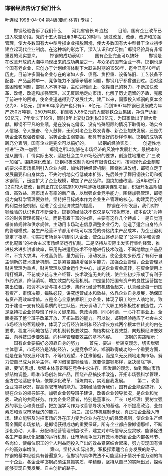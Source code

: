 ### 邯钢经验告诉了我们什么
叶连松
1998-04-04
第4版(要闻·体育)
专栏：

　　邯钢经验告诉了我们什么
　　河北省省长  叶连松
　　目前，国有企业改革已进入攻坚阶段。党的十五大提出用3年左右的时间，通过改革、改组、改造和加强管理，使大多数国有大中型亏损企业摆脱困境，使大多数国有大中型骨干企业初步建立起现代企业制度。在这种新的形势下，深入认识和学习推广邯钢经验具有非常重要的现实意义。
　　邯钢的成功表明：
　　国有企业完全可以搞好
　　邯钢是在改革开放的大潮中涌现出来的成功典型之一。与众多的国有企业一样，邯钢也是个国有老企业，它创办于计划经济体制下大跃进时期的1958年，迄今已有40年的历史。目前许多国有企业存在的诸如人多、债高、负担重、设备陈旧、工艺装备不配套、产品品种单一、竞争能力不强等矛盾和问题，邯钢几乎都曾遇到过。面对这些困难和问题，邯钢人不等不靠，主动迎难而上，依靠自己的努力，不断加快改革、改组、改造和加强管理，义无反顾地走向市场，化解了历史遗留的矛盾，克服了前进中的困难，使企业迅速得到了发展壮大。建厂以来，国家投入邯钢的资本金仅为3．5亿元，到1990年净资产也只有5．8亿元，而到1997年邯钢已发展成为年产250万吨钢、250万吨铁、销售收入65亿元的大型钢铁企业集团，净资产达到93亿元，7年增长了16倍，同时8年上交财政利税30亿元，为国家做出了很大贡献。邯钢不平凡的业绩，是在没有吃偏饭、没有特殊照顾的情况下取得的，确实令人信服、令人振奋、令人鼓舞，无论对老企业焕发青春、新企业加快发展，还是优势企业实现强者更强、劣势企业由弱变强，都具有很好的榜样作用。邯钢的成功实践充分表明，国有企业是完全可以搞好的。
　　邯钢的经验实质：
　　创造性地推进“三改一加强”
　　邯钢之所以能够在市场经济的风浪中发展壮大，最根本的是从国情、厂情实际出发，适应社会主义市场经济的要求，创造性地推进了“三改一加强”。围绕深化改革，邯钢积极改制为股份有限责任公司，按照现代企业制度的要求把市场机制引入企业内部，加快转换经营机制。围绕推进改组，邯钢立足于发展需要和自身优势，不失时机地实行低成本扩张，先后兼并了舞阳钢铁公司和衡水钢管厂，迅速扩大了企业规模，增加了产品品种。围绕加速改造，近8年进行了22次较大技改，目前正在加快实施100万吨薄板坯连铸连轧项目，积极开发高附加值、高效益、高市场占有率的新产品，以增强企业竞争能力。围绕加强管理，邯钢努力向科学管理要效益，坚持把目标成本作为企业生产管理的核心，构建奖罚分明的利益分配机制，促进了企业经济效益的提高。
　　邯钢在不断发展，我们对邯钢经验的认识也在不断深化。邯钢的经验决不仅仅是以“模拟市场、成本否决”为特征的财务管理核算办法，而是有着丰富的内涵，主要有这样几个特点：一是自觉遵循价值规律和供求规律，主动用市场动态信息调整企业行为，创造了适合自身特点的管理模式，各生产经营环节都用市场可以接受的价格约束产品成本，为企业盈利奠定了根基，切实把市场竞争机制引入企业，使企业逐步适应了“公平竞争和资源优化配置”的社会主义市场经济运行机制。二是坚持从实际出发实行集约经营，推进技术进步讲求效率，采用先进适用技术不停地进行技术改造，不断地增加产品品种，不贪大求洋，不过高负债，量力而行，滚动发展，使企业初步形成了有利于自主创新的技术进步机制。三是紧紧围绕增强竞争能力，加强企业管理，企业管理以财务管理为重点，财务管理以资金运作为中心，加速企业资金周转，在资金使用上精打细算，不花或少花与生产经营、技术改造无关的钱，使企业初步形成了有利于节约资源、降低消耗、增加效益的经营机制。四是坚持把国有资产的良性运营摆在突出位置，把资本运营与技术进步、集约化经营有机结合起来，认真经营每一份国有资产，审慎决策，锱铢必较，讲究运营成本和效益，依靠企业自身发展，确保国有资产高效率增值。五是全心全意依靠职工办企业，体现了职工的主人翁地位，致力于建设一支有较高素质的职工队伍，充分调动了广大职工的积极性和创造性。六是坚持把企业领导班子作为关键来抓。党政协调、同心同德、一心扑在事业上，全面提高了整个班子改革开放、开拓进取的能力。可以说，邯钢经验适应了社会主义市场经济的客观规律，体现了实行经济体制和经济增长方式两个根本性转变的内在要求，程度不同地包括了向机制转换要效益、向结构优化要效益、向规模经济要效益、向科技进步要效益、向科学管理要效益的基本内容。
　　邯钢的实践昭示：
　　国有企业要搞好必须靠自身的努力
　　首先，要进一步转变观念，切实增强主体意识。市场经济是法制经济，又是竞争经济。邯钢取得成功的一个重要方面，就是在新的发展环境中，不等待观望，不犹豫徘徊，而是义无反顾地走向市场，努力使自己成为竞争主体。学习借鉴邯钢经验，就要像邯钢那样，坚决破除“等、靠、要”的思想，增强主体意识和在竞争中求生存、图发展的观念，做到面向市场抓结构调整，瞄准市场创名优产品，围绕产品搞技术改造，开拓市场强科学管理，全方位地适应市场，依靠深化改革、锤炼内功，实现自我发展。
　　第二，改善企业领导状况，提高驾驭市场的能力。邯钢经验告诉我们，国有企业能否搞好，关键在企业的领导班子。加强企业领导班子建设，改善企业领导状况，是企业和党委、政府的共同任务。作为企业经营者，特别是董事长、厂长（总经理）要树立强烈的事业心和责任感，把加强学习作为改善领导状况的基础，不断提高政治、业务素质和驾驭市场经济的能力。
　　第三，加快转机建制步伐，真正把企业融入市场。建立能够及时把市场的外在压力变为企业内在动力的经营机制，使企业生产经营全面同市场接轨，是邯钢获得成功的重要保证。所有企业都应像邯钢那样，不断深化劳动、人事、分配和经营管理制度改革，建立对市场信号反应灵敏、能够促进各生产要素优化配置的运行机制，让市场竞争压力有效地渗透到企业内部各环节、各岗位，使每位职工的个人利益同投入产出的效益紧密结合起来，努力实现国有资产的高效率增值。
　　第四，坚持从实际出发，积极探索适合自身发展的路子。邯钢的基本经验具有普遍意义，但邯钢的具体做法不可能适用于情况千差万别的每一个企业。各企业学邯钢必须注意抓实质、学精髓，坚持从自己的实际出发，探索能够实现自我发展、自主创新的路子。
